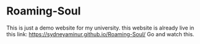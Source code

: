 # Roaming-Soul
This is just a demo website for my university.
this website is already live in this link: https://sydneyaminur.github.io/Roaming-Soul/
Go and watch this.